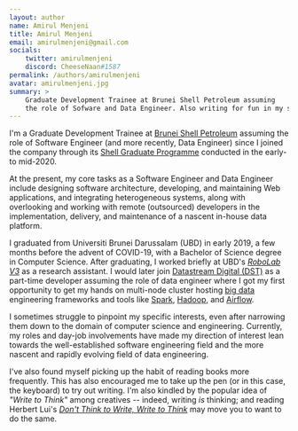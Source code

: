 ```yaml
---
layout: author
name: Amirul Menjeni
title: Amirul Menjeni
email: amirulmenjeni@gmail.com
socials:
    twitter: amirulmenjeni
    discord: CheeseNaan#1587
permalink: /authors/amirulmenjeni
avatar: amirulmenjeni.jpg
summary: >
    Graduate Development Trainee at Brunei Shell Petroleum assuming
    the role of Sofware and Data Engineer. Also writing for fun in my spare time 📖🖋️.
---
```


I'm a Graduate Development Trainee at [Brunei Shell
Petroleum](https://www.bsp.com.bn/main/) assuming the role of Software Engineer
(and more recently, Data Engineer) since I joined the company through its [Shell
Graduate
Programme](https://www.bsp.com.bn/main/careers/students-and-graduates/joining-us-as-graduates#/recruitment)
conducted in the early- to mid-2020.

At the present, my core tasks as a Software Engineer and Data Engineer include
designing software architecture, developing, and maintaining Web applications,
and integrating heterogeneous systems, along with overlooking and working with
remote (outsourced) developers in the implementation, delivery, and maintenance of
a nascent in-house data platform.

I graduated from Universiti Brunei Darussalam (UBD) in early 2019, a few months
before the advent of COVID-19, with a Bachelor of Science degree in Computer
Science. After graduating, I worked briefly at UBD's _[RoboLab
V3](https://ailab.space/robolab/)_ as a research assistant. I would later join
[Datastream Digital (DST)](https://dst.com.bn/our-company/) as a part-time
developer assuming the role of data engineer where I got my first opportunity to
get my hands on multi-node cluster hosting [big
data](https://en.wikipedia.org/wiki/Big_data) engineering frameworks and tools
like [Spark](https://spark.apache.org/), [Hadoop](https://hadoop.apache.org/),
and [Airflow](https://airflow.apache.org/).

I sometimes struggle to pinpoint my specific interests, even after narrowing
them down to the domain of computer science and engineering. Currently, my roles
and day-job involvements have made my direction of interest lean towards the
well-established software engineering field and the more nascent and
rapidly evolving field of data engineering.

I've also found myself picking up the habit of reading books more frequently.
This has also encouraged me to take up the pen (or in this case, the keyboard)
to try out writing. I'm also kindled by the popular idea of _"Write to
Think"_ among creatives -- indeed, writing _is_ thinking; and reading Herbert
Lui's _[Don't Think to Write, Write to
Think](https://herbertlui.net/dont-think-to-write-write-to-think/)_ may move you
to want to do the same.